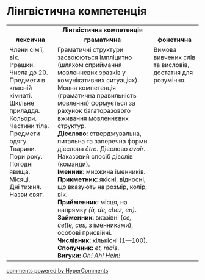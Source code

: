 <div id="hypercomments_widget" class="js-hypercomments-widget invisible"></div>

# Лінгвістична компетенція

<table>
  <tr>
    <td align="center" colspan="3"><b>Лінгвістична компетенція</b></td>
  </tr>
            <tr>
                <td align="center"><b>лексична</b></td>
                <td align="center"><b>граматична</b></td>
                <td align="center"><b>фонетична</b></td>
            </tr>
            <tr>
                <td width="25%" style="vertical-align:top !important;">
Члени сім’ї, вік.<br>
Іграшки.<br>
Числа до 20.<br>
Предмети в класній кімнаті.<br>
Шкільне приладдя.<br>
Кольори.<br>
Частини тіла.<br>
Предмети одягу.<br>
Тварини.<br>
Пори року.<br>
Погодні явища.<br>
Місяці.<br>
Дні тижня.<br>
Назви свят.<br></td>
                <td width="50%" style="vertical-align:top !important;">
Граматичні структури засвоюються імпліцитно (шляхом сприймання мовленнєвих зразків у комунікативних ситуаціях). Мовна компетенція (граматична правильність мовлення) формується за рахунок багаторазового вживання мовленнєвих структур.<br>
<b>Дієслово:</b> стверджувальна, питальна та заперечна форми дієслова <i>être</i>. Дієслово <i>avoir</i>. Наказовий спосіб дієслів (команди).<br>
<b>Іменник:</b> множина іменників.<br>
<b>Прикметник:</b> якісні, відносні, що вказують на розмір, колір, вік.<br>
<b>Прийменник:</b> місця, на напрямку <i>(à, de, chez, en)</i>.<br>
<b>Займенник:</b> вказівні (<i>ce, cette, ces,</i> з іменниками), особові присвійні.<br>
<b>Числівник:</b> кількісні (1—100).<br>
<b>Сполучник:</b> <i>et, mais</i>.<br>
<b>Вигуки:</b> <i>Oh! Ah! Hein!</i></td>
                <td width="25%" style="vertical-align:top !important;">Вимова вивчених слів та висловів, достатня для розуміння.</td>
            </tr>
</table>

<div class="js-hypercomments-container">
    <a href="http://hypercomments.com" class="hc-link" title="comments widget">comments powered by HyperComments</a>
</div>